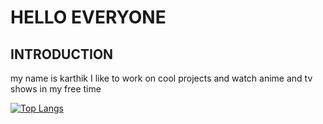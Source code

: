 # HELLO EVERYONE
## INTRODUCTION
my name is karthik
I like to work on cool projects and watch anime and tv shows in my free time 


[![Top Langs](https://github-readme-stats.vercel.app/api/top-langs/?username=gangula-karthik&layout=compact)](https://github.com/anuraghazra/github-readme-stats)
